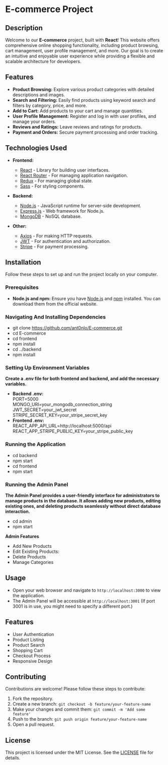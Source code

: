 # E-commerce Project

## Description

Welcome to our **E-commerce** project, built with **React**! This website offers comprehensive online shopping functionality, including product browsing, cart management, user profile management, and more. Our goal is to create an intuitive and enjoyable user experience while providing a flexible and scalable architecture for developers.

## Features

- **Product Browsing:** Explore various product categories with detailed descriptions and images.
- **Search and Filtering:** Easily find products using keyword search and filters by category, price, and more.
- **Add to Cart:** Add products to your cart and manage quantities.
- **User Profile Management:** Register and log in with user profiles, and manage your orders.
- **Reviews and Ratings:** Leave reviews and ratings for products.
- **Payment and Orders:** Secure payment processing and order tracking.

## Technologies Used

- **Frontend:**
  - [React](https://reactjs.org/) - Library for building user interfaces.
  - [React Router](https://reactrouter.com/) - For managing application navigation.
  - [Redux](https://redux.js.org/) - For managing global state.
  - [Sass](https://sass-lang.com/) - For styling components.
  
- **Backend:**
  - [Node.js](https://nodejs.org/) - JavaScript runtime for server-side development.
  - [Express.js](https://expressjs.com/) - Web framework for Node.js.
  - [MongoDB](https://www.mongodb.com/) - NoSQL database.
  
- **Other:**
  - [Axios](https://axios-http.com/) - For making HTTP requests.
  - [JWT](https://jwt.io/) - For authentication and authorization.
  - [Stripe](https://stripe.com/) - For payment processing.

## Installation

Follow these steps to set up and run the project locally on your computer.

### Prerequisites

- **Node.js and npm:** Ensure you have [Node.js](https://nodejs.org/) and [npm](https://www.npmjs.com/) installed. You can download them from the official website.

### Navigating And Installing Dependencies

- git clone https://github.com/ant0nlo/E-commerce.git
- cd E-commerce
- cd frontend
- npm install
- cd ../backend
- npm install

### Setting Up Environment Variables
**Create a .env file for both frontend and backend, and add the necessary variables.**
- **Backend .env:** <br /> 
PORT=5000 <br /> 
MONGO_URI=your_mongodb_connection_string <br /> 
JWT_SECRET=your_jwt_secret <br /> 
STRIPE_SECRET_KEY=your_stripe_secret_key <br /> 
- **Frontend .env:** <br /> 
REACT_APP_API_URL=http://localhost:5000/api <br /> 
REACT_APP_STRIPE_PUBLIC_KEY=your_stripe_public_key

### Running the Application
- cd backend
- npm start
- cd frontend
- npm start

### Running the Admin Panel
**The Admin Panel provides a user-friendly interface for administrators to manage products in the database. It allows adding new products, editing existing ones, and deleting products seamlessly without direct database interaction.**
- cd admin
- npm start

**Admin Features**
- Add New Products
- Edit Existing Products:
- Delete Products
- Manage Categories

## Usage
- Open your web browser and navigate to `http://localhost:3000` to view the application.
- The Admin Panel will be accessible at `http://localhost:3001` (If port 3001 is in use, you might need to specify a different port.)

## Features
- User Authentication
- Product Listing
- Product Search
- Shopping Cart
- Checkout Process
- Responsive Design

## Contributing
Contributions are welcome! Please follow these steps to contribute:
1. Fork the repository.
2. Create a new branch: `git checkout -b feature/your-feature-name`
3. Make your changes and commit them: `git commit -m 'Add some feature'`
4. Push to the branch: `git push origin feature/your-feature-name`
5. Open a pull request.

## License
This project is licensed under the MIT License. See the [LICENSE](LICENSE) file for details.
